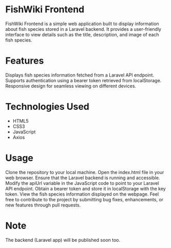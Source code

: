 # FishWiki Frontend
FishWiki Frontend is a simple web application built to display information about fish species stored in a Laravel backend. It provides a user-friendly interface to view details such as the title, description, and image of each fish species.

# Features
Displays fish species information fetched from a Laravel API endpoint.
Supports authentication using a bearer token retrieved from localStorage.
Responsive design for seamless viewing on different devices.

# Technologies Used
  <ul> <li>HTML5</li>
    <li>CSS3</li>
    <li>JavaScript</li>
    <li>Axios</li>
  </ul>

# Usage
Clone the repository to your local machine.
Open the index.html file in your web browser.
Ensure that the Laravel backend is running and accessible.
Modify the apiUrl variable in the JavaScript code to point to your Laravel API endpoint.
Obtain a bearer token and store it in localStorage with the key token.
View the fish species information displayed on the webpage.
Feel free to contribute to the project by submitting bug fixes, enhancements, or new features through pull requests.

# Note
The backend (Laravel app) will be published soon too.

